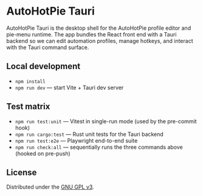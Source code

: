 # AutoHotPie Tauri

AutoHotPie Tauri is the desktop shell for the AutoHotPie profile editor and pie-menu runtime. The app bundles the React front end with a Tauri backend so we can edit automation profiles, manage hotkeys, and interact with the Tauri command surface.

## Local development

- `npm install`
- `npm run dev` — start Vite + Tauri dev server

## Test matrix

- `npm run test:unit` — Vitest in single-run mode (used by the pre-commit hook)
- `npm run cargo:test` — Rust unit tests for the Tauri backend
- `npm run test:e2e` — Playwright end-to-end suite
- `npm run check:all` — sequentially runs the three commands above (hooked on pre-push)

## License

Distributed under the [GNU GPL v3](../LICENSE).